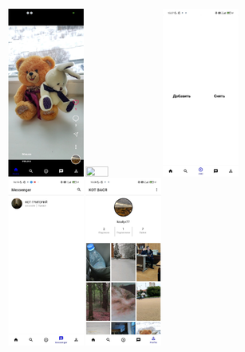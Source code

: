 <p float="left">
  <img src="https://github.com/kiselyv77/RsesTok/blob/master/screenshots/Home.jpg" width="30%" height="30%"/>
  <img src="https://github.com/kiselyv77/RsesTok/blob/master/screenshots/Seach.jpg" width="30%" height="30%"/>
  <img src="https://github.com/kiselyv77/RsesTok/blob/master/screenshots/Add.jpg" width="30%" height="30%"/>
  <img src="https://github.com/kiselyv77/RsesTok/blob/master/screenshots/Messenger.jpg" width="30%" height="30%"/>
  <img src="https://github.com/kiselyv77/RsesTok/blob/master/screenshots/Profile.jpg" width="30%" height="30%"/>
</p>
    
    

